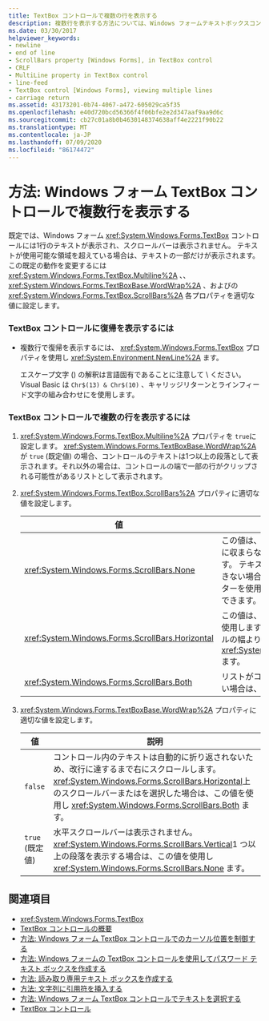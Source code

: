 ```yaml
---
title: TextBox コントロールで複数の行を表示する
description: 複数行を表示する方法については、Windows フォームテキストボックスコントロールで複数行、ワードラップ、およびスクロールバーの各プロパティを設定する方法について説明します。
ms.date: 03/30/2017
helpviewer_keywords:
- newline
- end of line
- ScrollBars property [Windows Forms], in TextBox control
- CRLF
- MultiLine property in TextBox control
- line-feed
- TextBox control [Windows Forms], viewing multiple lines
- carriage return
ms.assetid: 43173201-0b74-4067-a472-605029ca5f35
ms.openlocfilehash: e40d720bcd56366f4f06bfe2e2d347aaf9aa9d6c
ms.sourcegitcommit: cb27c01a8b0b4630148374638aff4e2221f90b22
ms.translationtype: MT
ms.contentlocale: ja-JP
ms.lasthandoff: 07/09/2020
ms.locfileid: "86174472"
---
```

# <a name="how-to-view-multiple-lines-in-the-windows-forms-textbox-control"></a>方法: Windows フォーム TextBox コントロールで複数行を表示する
既定では、Windows フォーム <xref:System.Windows.Forms.TextBox> コントロールには1行のテキストが表示され、スクロールバーは表示されません。 テキストが使用可能な領域を超えている場合は、テキストの一部だけが表示されます。 この既定の動作を変更するには <xref:System.Windows.Forms.TextBox.Multiline%2A> 、、 <xref:System.Windows.Forms.TextBoxBase.WordWrap%2A> 、およびの <xref:System.Windows.Forms.TextBox.ScrollBars%2A> 各プロパティを適切な値に設定します。  
  
### <a name="to-display-a-carriage-return-in-the-textbox-control"></a>TextBox コントロールに復帰を表示するには  
  
- 複数行で復帰を表示するには、 <xref:System.Windows.Forms.TextBox> プロパティを使用し <xref:System.Environment.NewLine%2A> ます。  
  
     エスケープ文字 () の解釈は言語固有であることに注意して \\ ください。 Visual Basic は `Chr$(13) & Chr$(10)` 、キャリッジリターンとラインフィード文字の組み合わせにを使用します。  
  
### <a name="to-view-multiple-lines-in-the-textbox-control"></a>TextBox コントロールで複数の行を表示するには  
  
1. <xref:System.Windows.Forms.TextBox.Multiline%2A> プロパティを `true`に設定します。 <xref:System.Windows.Forms.TextBoxBase.WordWrap%2A>が `true` (既定値) の場合、コントロールのテキストは1つ以上の段落として表示されます。それ以外の場合は、コントロールの端で一部の行がクリップされる可能性があるリストとして表示されます。  
  
2. <xref:System.Windows.Forms.TextBox.ScrollBars%2A> プロパティに適切な値を設定します。  
  
    |値|説明|  
    |-----------|-----------------|  
    |<xref:System.Windows.Forms.ScrollBars.None>|この値は、ほとんど常にコントロールに収まらない段落の場合に使用します。 テキストが長すぎて一度に表示できない場合、ユーザーはマウスポインターを使用してコントロール内を移動できます。|  
    |<xref:System.Windows.Forms.ScrollBars.Horizontal>|この値は、行の一覧を表示する場合に使用します。その中には、コントロールの幅よりも長い場合があり <xref:System.Windows.Forms.TextBox> ます。|  
    |<xref:System.Windows.Forms.ScrollBars.Both>|リストがコントロールの高さよりも長い場合は、この値を使用します。|  
  
3. <xref:System.Windows.Forms.TextBoxBase.WordWrap%2A> プロパティに適切な値を設定します。  
  
    |値|説明|  
    |-----------|-----------------|  
    |`false`|コントロール内のテキストは自動的に折り返されないため、改行に達するまで右にスクロールします。 <xref:System.Windows.Forms.ScrollBars.Horizontal>上のスクロールバーまたはを選択した場合は、この値を使用し <xref:System.Windows.Forms.ScrollBars.Both> ます。|  
    |`true` (既定値)|水平スクロールバーは表示されません。 <xref:System.Windows.Forms.ScrollBars.Vertical>1 つ以上の段落を表示する場合は、この値を使用し <xref:System.Windows.Forms.ScrollBars.None> ます。|  
  
## <a name="see-also"></a>関連項目

- <xref:System.Windows.Forms.TextBox>
- [TextBox コントロールの概要](textbox-control-overview-windows-forms.md)
- [方法: Windows フォーム TextBox コントロールでのカーソル位置を制御する](how-to-control-the-insertion-point-in-a-windows-forms-textbox-control.md)
- [方法: Windows フォームの TextBox コントロールを使用してパスワード テキスト ボックスを作成する](how-to-create-a-password-text-box-with-the-windows-forms-textbox-control.md)
- [方法: 読み取り専用テキスト ボックスを作成する](how-to-create-a-read-only-text-box-windows-forms.md)
- [方法: 文字列に引用符を挿入する](how-to-put-quotation-marks-in-a-string-windows-forms.md)
- [方法: Windows フォーム TextBox コントロールでテキストを選択する](how-to-select-text-in-the-windows-forms-textbox-control.md)
- [TextBox コントロール](textbox-control-windows-forms.md)
